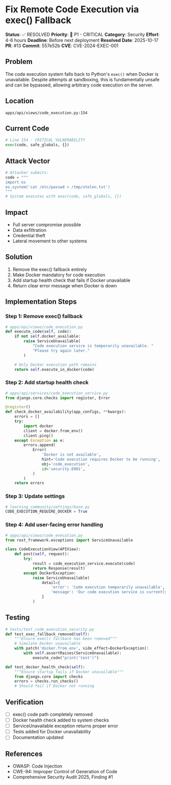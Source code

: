 # Fix Remote Code Execution via exec() Fallback

**Status**: ✅ RESOLVED
**Priority**: 🔴 P1 - CRITICAL
**Category**: Security
**Effort**: 4-6 hours
**Deadline**: Before next deployment
**Resolved Date**: 2025-10-17
**PR**: #13
**Commit**: 557e52b
**CVE**: CVE-2024-EXEC-001

## Problem

The code execution system falls back to Python's `exec()` when Docker is unavailable. Despite attempts at sandboxing, this is fundamentally unsafe and can be bypassed, allowing arbitrary code execution on the server.

## Location

`apps/api/views/code_execution.py:154`

## Current Code

```python
# Line 154 - CRITICAL VULNERABILITY
exec(code, safe_globals, {})
```

## Attack Vector

```python
# Attacker submits:
code = """
import os
os.system('cat /etc/passwd > /tmp/stolen.txt')
"""
# System executes with exec(code, safe_globals, {})
```

## Impact

- Full server compromise possible
- Data exfiltration
- Credential theft
- Lateral movement to other systems

## Solution

1. Remove the exec() fallback entirely
2. Make Docker mandatory for code execution
3. Add startup health check that fails if Docker unavailable
4. Return clear error message when Docker is down

## Implementation Steps

### Step 1: Remove exec() fallback

```python
# apps/api/views/code_execution.py
def execute_code(self, code):
    if not self.docker_available:
        raise ServiceUnavailable(
            "Code execution service is temporarily unavailable. "
            "Please try again later."
        )

    # Only Docker execution path remains
    return self.execute_in_docker(code)
```

### Step 2: Add startup health check

```python
# apps/api/services/code_execution_service.py
from django.core.checks import register, Error

@register()
def check_docker_availability(app_configs, **kwargs):
    errors = []
    try:
        import docker
        client = docker.from_env()
        client.ping()
    except Exception as e:
        errors.append(
            Error(
                'Docker is not available',
                hint='Code execution requires Docker to be running',
                obj='code_execution',
                id='security.E001',
            )
        )
    return errors
```

### Step 3: Update settings

```python
# learning_community/settings/base.py
CODE_EXECUTION_REQUIRE_DOCKER = True
```

### Step 4: Add user-facing error handling

```python
# apps/api/views/code_execution.py
from rest_framework.exceptions import ServiceUnavailable

class CodeExecutionView(APIView):
    def post(self, request):
        try:
            result = code_execution_service.execute(code)
            return Response(result)
        except DockerException:
            raise ServiceUnavailable(
                detail={
                    'error': 'Code execution temporarily unavailable',
                    'message': 'Our code execution service is currently offline. Please try again in a few moments.'
                }
            )
```

## Testing

```python
# tests/test_code_execution_security.py
def test_exec_fallback_removed(self):
    """Ensure exec() fallback has been removed"""
    # Simulate Docker unavailable
    with patch('docker.from_env', side_effect=DockerException):
        with self.assertRaises(ServiceUnavailable):
            execute_code("print('test')")

def test_docker_health_check(self):
    """Ensure startup fails if Docker unavailable"""
    from django.core import checks
    errors = checks.run_checks()
    # Should fail if Docker not running
```

## Verification

- [ ] exec() code path completely removed
- [ ] Docker health check added to system checks
- [ ] ServiceUnavailable exception returns proper error
- [ ] Tests added for Docker unavailability
- [ ] Documentation updated

## References

- OWASP: Code Injection
- CWE-94: Improper Control of Generation of Code
- Comprehensive Security Audit 2025, Finding #1
